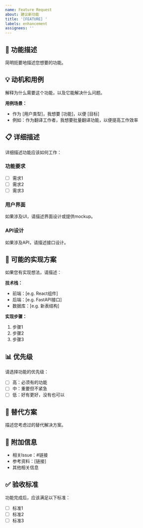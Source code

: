 ```yaml
---
name: Feature Request
about: 建议新功能
title: '[FEATURE] '
labels: enhancement
assignees: ''
---
```


## 🚀 功能描述
简明扼要地描述您想要的功能。

## 💡 动机和用例
解释为什么需要这个功能，以及它能解决什么问题。

**用例场景：**
- 作为 [用户类型]，我想要 [功能]，以便 [目标]
- 例如：作为翻译工作者，我想要批量翻译功能，以便提高工作效率

## 📋 详细描述
详细描述功能应该如何工作：

### 功能要求
- [ ] 需求1
- [ ] 需求2
- [ ] 需求3

### 用户界面
如果涉及UI，请描述界面设计或提供mockup。

### API设计
如果涉及API，请描述接口设计。

## 🎨 可能的实现方案
如果您有实现想法，请描述：

**技术栈：**
- 前端：[e.g. React组件]
- 后端：[e.g. FastAPI接口]
- 数据库：[e.g. 新表结构]

**实现步骤：**
1. 步骤1
2. 步骤2
3. 步骤3

## 📊 优先级
请选择功能的优先级：
- [ ] 高：必须有的功能
- [ ] 中：重要但不紧急
- [ ] 低：好有更好，没有也可以

## 🔄 替代方案
描述您考虑过的替代解决方案。

## 📝 附加信息
- 相关Issue：#链接
- 参考资料：[链接]
- 其他相关信息

## ✅ 验收标准
功能完成后，应该满足以下标准：
- [ ] 标准1
- [ ] 标准2
- [ ] 标准3